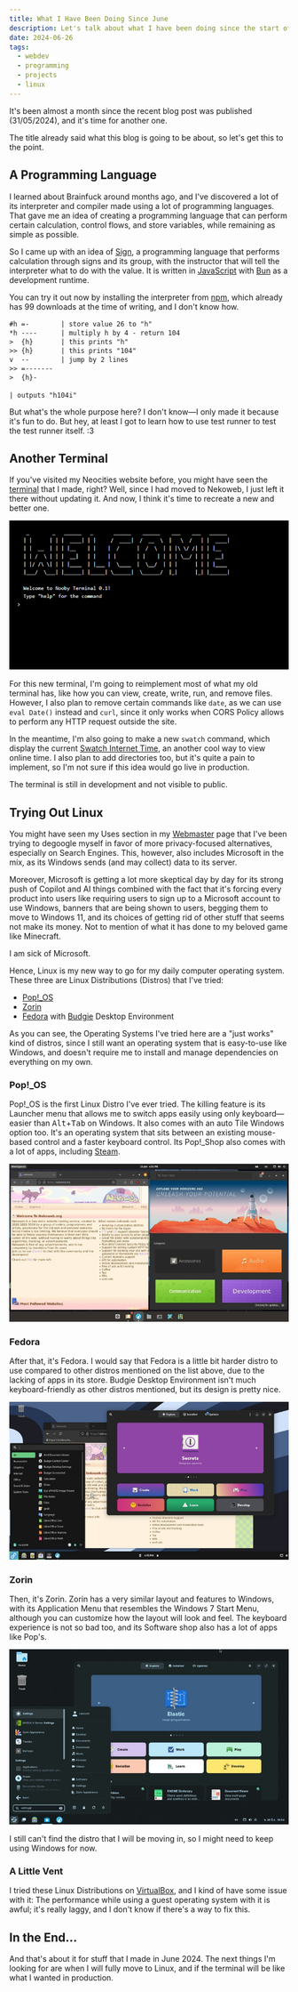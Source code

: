 ```yaml
---
title: What I Have Been Doing Since June
description: Let's talk about what I have been doing since the start of June 2024.
date: 2024-06-26
tags:
  - webdev
  - programming
  - projects
  - linux
---
```


It's been almost a month since the recent blog post was published (31/05/2024), and it's time for another one.

The title already said what this blog is going to be about, so let's get this to the point.

## A Programming Language

I learned about Brainfuck around months ago, and I've discovered a lot of its interpreter and compiler made using a lot of programming languages. That gave me an idea of creating a programming language that can perform certain calculation, control flows, and store variables, while remaining as simple as possible.

So I came up with an idea of [Sign](https://github.com/NaiNonTH/sign-lang), a programming language that performs calculation through signs and its group, with the instructor that will tell the interpreter what to do with the value. It is written in [JavaScript](https://developer.mozilla.org/en-US/docs/Glossary/JavaScript) with [Bun](https://bun.sh) as a development runtime.

You can try it out now by installing the interpreter from [npm](https://npmjs.org/sign-lang), which already has 99 downloads at the time of writing, and I don't know how.

```
#h =-        | store value 26 to "h"
*h ----      | multiply h by 4 - return 104
>  {h}       | this prints "h"
>> {h}       | this prints "104"
v  --        | jump by 2 lines
>> =-------
>  {h}-

| outputs "h104i"
```

But what's the whole purpose here? I don't know—I only made it because it's fun to do. But hey, at least I got to learn how to use test runner to test the test runner itself. <span aria-hidden="true">:3</span>

## Another Terminal

If you've visited my Neocities website before, you might have seen the [terminal](https://nainonth.neocities.org/terminal) that I made, right? Well, since I had moved to Nekoweb, I just left it there without updating it. And now, I think it's time to recreate a new and better one.

![My Neocities Terminal](terminal.png "My Neocities Terminal")

For this new terminal, I'm going to reimplement most of what my old terminal has, like how you can view, create, write, run, and remove files. However, I also plan to remove certain commands like `date`, as we can use `eval Date()` instead and `curl`, since it only works when CORS Policy allows to perform any HTTP request outside the site.

In the meantime, I'm also going to make a new `swatch` command, which display the current [Swatch Internet Time](http://www.swatchclock.com/about.php), an another cool way to view online time. I also plan to add directories too, but it's quite a pain to implement, so I'm not sure if this idea would go live in production.

The terminal is still in development and not visible to public.

## Trying Out Linux

You might have seen my Uses section in my [Webmaster](/webmaster/) page that I've been trying to degoogle myself in favor of more privacy-focused alternatives, especially on Search Engines. This, however, also includes Microsoft in the mix, as its Windows sends (and may collect) data to its server.

Moreover, Microsoft is getting a lot more skeptical day by day for its strong push of Copilot and AI things combined with the fact that it's forcing every product into users like requiring users to sign up to a Microsoft account to use Windows, banners that are being shown to users, begging them to move to Windows 11, and its choices of getting rid of other stuff that seems not make its money. Not to mention of what it has done to my beloved game like Minecraft.

I am sick of Microsoft.

Hence, Linux is my new way to go for my daily computer operating system. These three are Linux Distributions (Distros) that I've tried:

* [Pop!_OS](https://pop.system76.com)
* [Zorin](https://zorin.com/os/)
* [Fedora](https://fedoraproject.org) with [Budgie](https://buddiesofbudgie.org) Desktop Environment

As you can see, the Operating Systems I've tried here are a "just works" kind of distros, since I still want an operating system that is easy-to-use like Windows, and doesn't require me to install and manage dependencies on everything on my own.

### Pop!_OS

Pop!_OS is the first Linux Distro I've ever tried. The killing feature is its Launcher menu that allows me to switch apps easily using only keyboard—easier than <kbd>Alt</kbd>+<kbd>Tab</kbd> on Windows. It also comes with an auto Tile Windows option too. It's an operating system that sits between an existing mouse-based control and a faster keyboard control. Its Pop!_Shop also comes with a lot of apps, including [Steam](https://store.steampowered.com).

![A screenshot of Pop!_OS](popos.jpg "A screenshot of Pop!_OS")

### Fedora

After that, it's Fedora. I would say that Fedora is a little bit harder distro to use compared to other distros mentioned on the list above, due to the lacking of apps in its store. Budgie Desktop Environment isn't much keyboard-friendly as other distros mentioned, but its design is pretty nice.

![A screenshot of Fedora with Budgie Desktop Environment](fedora.jpg "A screenshot of Fedora with Budgie Desktop Environment")

### Zorin

Then, it's Zorin. Zorin has a very similar layout and features to Windows, with its Application Menu that resembles the Windows 7 Start Menu, although you can customize how the layout will look and feel. The keyboard experience is not so bad too, and its Software shop also has a lot of apps like Pop's.

![A screenshot of Zorin](zorin.jpg "A screenshot of Zorin")

I still can't find the distro that I will be moving in, so I might need to keep using Windows for now.

### A Little Vent

I tried these Linux Distributions on [VirtualBox](https://virtualbox.org), and I kind of have some issue with it: The performance while using a guest operating system with it is awful; it's really laggy, and I don't know if there's a way to fix this.

## In the End...

And that's about it for stuff that I made in June 2024. The next things I'm looking for are when I will fully move to Linux, and if the terminal will be like what I wanted in production.